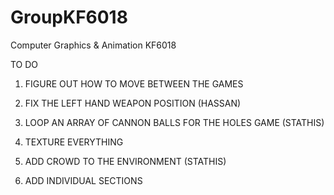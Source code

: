# GroupKF6018
Computer Graphics &amp; Animation KF6018


TO DO

1. FIGURE OUT HOW TO MOVE BETWEEN THE GAMES

2. FIX THE LEFT HAND WEAPON POSITION (HASSAN)

3. LOOP AN ARRAY OF CANNON BALLS FOR THE HOLES GAME (STATHIS)

4. TEXTURE EVERYTHING

5. ADD CROWD TO THE ENVIRONMENT (STATHIS)

6. ADD INDIVIDUAL SECTIONS 
